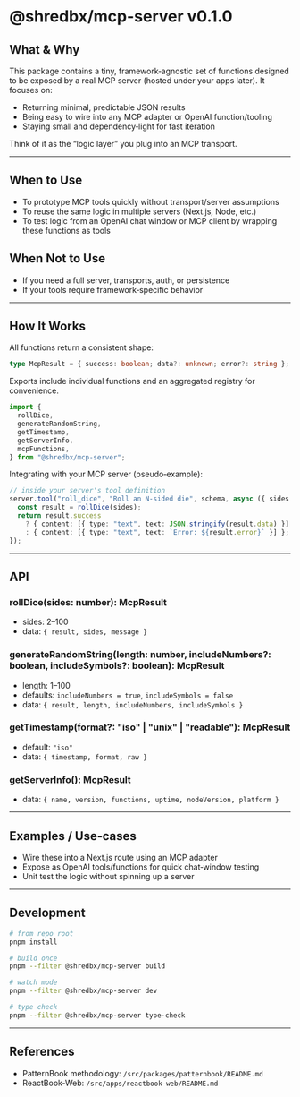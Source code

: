 # @shredbx/mcp-server v0.1.0

## What & Why

This package contains a tiny, framework‑agnostic set of functions designed to be exposed by a real MCP server (hosted under your apps later). It focuses on:

- Returning minimal, predictable JSON results
- Being easy to wire into any MCP adapter or OpenAI function/tooling
- Staying small and dependency‑light for fast iteration

Think of it as the “logic layer” you plug into an MCP transport.

---

## When to Use

- To prototype MCP tools quickly without transport/server assumptions
- To reuse the same logic in multiple servers (Next.js, Node, etc.)
- To test logic from an OpenAI chat window or MCP client by wrapping these functions as tools

## When Not to Use

- If you need a full server, transports, auth, or persistence
- If your tools require framework‑specific behavior

---

## How It Works

All functions return a consistent shape:

```ts
type McpResult = { success: boolean; data?: unknown; error?: string };
```

Exports include individual functions and an aggregated registry for convenience.

```ts
import {
  rollDice,
  generateRandomString,
  getTimestamp,
  getServerInfo,
  mcpFunctions,
} from "@shredbx/mcp-server";
```

Integrating with your MCP server (pseudo‑example):

```ts
// inside your server's tool definition
server.tool("roll_dice", "Roll an N‑sided die", schema, async ({ sides }) => {
  const result = rollDice(sides);
  return result.success
    ? { content: [{ type: "text", text: JSON.stringify(result.data) }] }
    : { content: [{ type: "text", text: `Error: ${result.error}` }] };
});
```

---

## API

### rollDice(sides: number): McpResult

- sides: 2–100
- data: `{ result, sides, message }`

### generateRandomString(length: number, includeNumbers?: boolean, includeSymbols?: boolean): McpResult

- length: 1–100
- defaults: `includeNumbers = true`, `includeSymbols = false`
- data: `{ result, length, includeNumbers, includeSymbols }`

### getTimestamp(format?: "iso" | "unix" | "readable"): McpResult

- default: `"iso"`
- data: `{ timestamp, format, raw }`

### getServerInfo(): McpResult

- data: `{ name, version, functions, uptime, nodeVersion, platform }`

---

## Examples / Use‑cases

- Wire these into a Next.js route using an MCP adapter
- Expose as OpenAI tools/functions for quick chat‑window testing
- Unit test the logic without spinning up a server

---

## Development

```bash
# from repo root
pnpm install

# build once
pnpm --filter @shredbx/mcp-server build

# watch mode
pnpm --filter @shredbx/mcp-server dev

# type check
pnpm --filter @shredbx/mcp-server type-check
```

---

## References

- PatternBook methodology: `/src/packages/patternbook/README.md`
- ReactBook‑Web: `/src/apps/reactbook-web/README.md`
